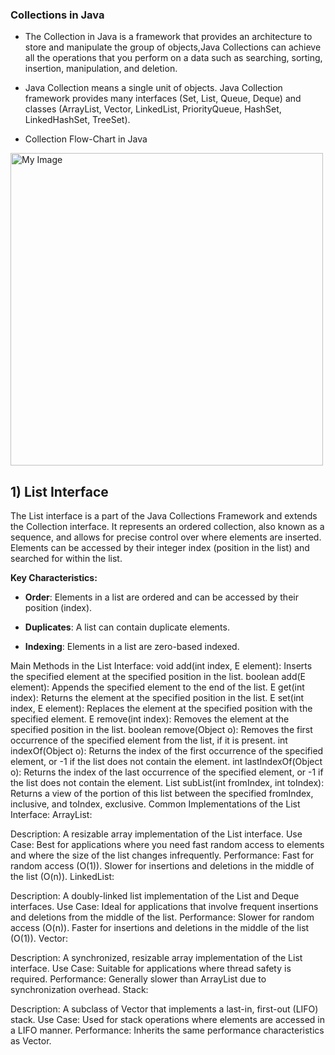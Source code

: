 ### Collections in Java 
- The Collection in Java is a framework that provides an architecture to store 
and manipulate the group of objects,Java Collections can achieve all the operations that you perform on a data 
such as searching, sorting, insertion, manipulation, and deletion. 

- Java Collection means a single unit of objects. Java Collection framework 
provides many interfaces (Set, List, Queue, Deque) and classes (ArrayList, 
Vector, LinkedList, PriorityQueue, HashSet, LinkedHashSet, TreeSet).

- Collection Flow-Chart in Java

<img src="https://static.javatpoint.com/images/java-collection-hierarchy.png" alt="My Image" width="500" height="500">

## 1) List Interface 
The List interface is a part of the Java Collections Framework and extends the Collection interface. It represents an ordered collection, also known as a sequence, and allows for precise control over where elements are inserted. Elements can be accessed by their integer index (position in the list) and searched for within the list.

<strong>Key Characteristics:</strong>
- **Order**: Elements in a list are ordered and can be accessed by their position (index).

- **Duplicates**: A list can contain duplicate elements.

- **Indexing**: Elements in a list are zero-based indexed.

Main Methods in the List Interface:
void add(int index, E element): Inserts the specified element at the specified position in the list.
boolean add(E element): Appends the specified element to the end of the list.
E get(int index): Returns the element at the specified position in the list.
E set(int index, E element): Replaces the element at the specified position with the specified element.
E remove(int index): Removes the element at the specified position in the list.
boolean remove(Object o): Removes the first occurrence of the specified element from the list, if it is present.
int indexOf(Object o): Returns the index of the first occurrence of the specified element, or -1 if the list does not contain the element.
int lastIndexOf(Object o): Returns the index of the last occurrence of the specified element, or -1 if the list does not contain the element.
List<E> subList(int fromIndex, int toIndex): Returns a view of the portion of this list between the specified fromIndex, inclusive, and toIndex, exclusive.
Common Implementations of the List Interface:
ArrayList<E>:

Description: A resizable array implementation of the List interface.
Use Case: Best for applications where you need fast random access to elements and where the size of the list changes infrequently.
Performance:
Fast for random access (O(1)).
Slower for insertions and deletions in the middle of the list (O(n)).
LinkedList<E>:

Description: A doubly-linked list implementation of the List and Deque interfaces.
Use Case: Ideal for applications that involve frequent insertions and deletions from the middle of the list.
Performance:
Slower for random access (O(n)).
Faster for insertions and deletions in the middle of the list (O(1)).
Vector<E>:

Description: A synchronized, resizable array implementation of the List interface.
Use Case: Suitable for applications where thread safety is required.
Performance: Generally slower than ArrayList due to synchronization overhead.
Stack<E>:

Description: A subclass of Vector that implements a last-in, first-out (LIFO) stack.
Use Case: Used for stack operations where elements are accessed in a LIFO manner.
Performance: Inherits the same performance characteristics as Vector.
